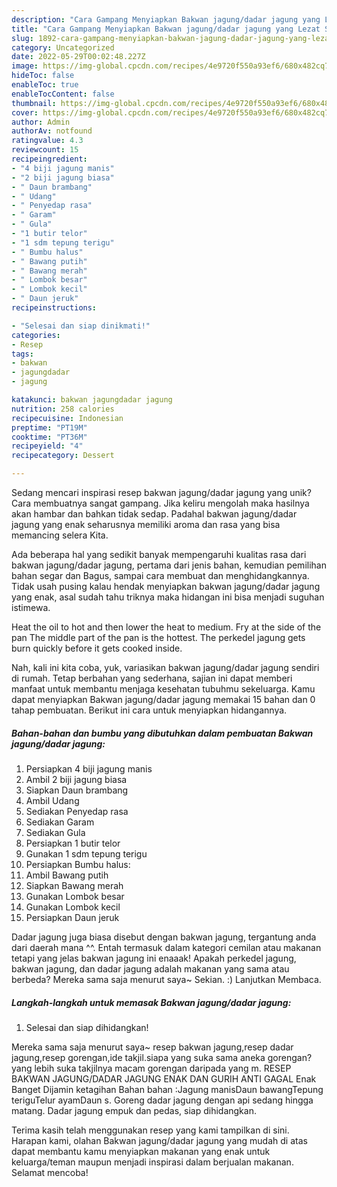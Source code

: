 ```yaml
---
description: "Cara Gampang Menyiapkan Bakwan jagung/dadar jagung yang Lezat Sekali"
title: "Cara Gampang Menyiapkan Bakwan jagung/dadar jagung yang Lezat Sekali"
slug: 1892-cara-gampang-menyiapkan-bakwan-jagung-dadar-jagung-yang-lezat-sekali
category: Uncategorized
date: 2022-05-29T00:02:48.227Z
image: https://img-global.cpcdn.com/recipes/4e9720f550a93ef6/680x482cq70/bakwan-jagungdadar-jagung-foto-resep-utama.jpg
hideToc: false
enableToc: true
enableTocContent: false
thumbnail: https://img-global.cpcdn.com/recipes/4e9720f550a93ef6/680x482cq70/bakwan-jagungdadar-jagung-foto-resep-utama.jpg
cover: https://img-global.cpcdn.com/recipes/4e9720f550a93ef6/680x482cq70/bakwan-jagungdadar-jagung-foto-resep-utama.jpg
author: Admin
authorAv: notfound
ratingvalue: 4.3
reviewcount: 15
recipeingredient:
- "4 biji jagung manis"
- "2 biji jagung biasa"
- " Daun brambang"
- " Udang"
- " Penyedap rasa"
- " Garam"
- " Gula"
- "1 butir telor"
- "1 sdm tepung terigu"
- " Bumbu halus"
- " Bawang putih"
- " Bawang merah"
- " Lombok besar"
- " Lombok kecil"
- " Daun jeruk"
recipeinstructions:

- "Selesai dan siap dinikmati!"
categories:
- Resep
tags:
- bakwan
- jagungdadar
- jagung

katakunci: bakwan jagungdadar jagung 
nutrition: 258 calories
recipecuisine: Indonesian
preptime: "PT19M"
cooktime: "PT36M"
recipeyield: "4"
recipecategory: Dessert

---
```





Sedang mencari inspirasi resep bakwan jagung/dadar jagung yang unik? Cara membuatnya sangat gampang. Jika keliru mengolah maka hasilnya akan hambar dan bahkan tidak sedap. Padahal bakwan jagung/dadar jagung yang enak seharusnya memiliki aroma dan rasa yang bisa memancing selera Kita.





Ada beberapa hal yang sedikit banyak mempengaruhi kualitas rasa dari bakwan jagung/dadar jagung, pertama dari jenis bahan, kemudian pemilihan bahan segar dan Bagus, sampai cara membuat dan menghidangkannya. Tidak usah pusing kalau hendak menyiapkan bakwan jagung/dadar jagung yang enak,      asal sudah tahu triknya maka hidangan ini bisa menjadi suguhan istimewa.














Heat the oil to hot and then lower the heat to medium. Fry at the side of the pan The middle part of the pan is the hottest. The perkedel jagung gets burn quickly before it gets cooked inside.






Nah, kali ini kita coba, yuk, variasikan bakwan jagung/dadar jagung sendiri di rumah. Tetap berbahan yang sederhana, sajian ini dapat memberi manfaat untuk membantu menjaga kesehatan tubuhmu sekeluarga. Kamu dapat menyiapkan Bakwan jagung/dadar jagung memakai 15 bahan dan 0 tahap pembuatan. Berikut ini cara untuk menyiapkan hidangannya.

<!--inarticleads1-->

##### Bahan-bahan dan bumbu yang dibutuhkan dalam pembuatan Bakwan jagung/dadar jagung:

1. Persiapkan 4 biji jagung manis
1. Ambil 2 biji jagung biasa
1. Siapkan  Daun brambang
1. Ambil  Udang
1. Sediakan  Penyedap rasa
1. Sediakan  Garam
1. Sediakan  Gula
1. Persiapkan 1 butir telor
1. Gunakan 1 sdm tepung terigu
1. Persiapkan  Bumbu halus:
1. Ambil  Bawang putih
1. Siapkan  Bawang merah
1. Gunakan  Lombok besar
1. Gunakan  Lombok kecil
1. Persiapkan  Daun jeruk


Dadar jagung juga biasa disebut dengan bakwan jagung, tergantung anda dari daerah mana ^^. Entah termasuk dalam kategori cemilan atau makanan tetapi yang jelas bakwan jagung ini enaaak! Apakah perkedel jagung, bakwan jagung, dan dadar jagung adalah makanan yang sama atau berbeda? Mereka sama saja menurut saya~ Sekian. :) Lanjutkan Membaca. 

<!--inarticleads2-->

##### Langkah-langkah untuk memasak Bakwan jagung/dadar jagung:


1. Selesai dan siap dihidangkan!

Mereka sama saja menurut saya~ resep bakwan jagung,resep dadar jagung,resep gorengan,ide takjil.siapa yang suka sama aneka gorengan?yang lebih suka takjilnya macam gorengan daripada yang m. RESEP BAKWAN JAGUNG/DADAR JAGUNG ENAK DAN GURIH ANTI GAGAL Enak Banget Dijamin ketagihan Bahan bahan :Jagung manisDaun bawangTepung teriguTelur ayamDaun s. Goreng dadar jagung dengan api sedang hingga matang. Dadar jagung empuk dan pedas, siap dihidangkan. 

Terima kasih telah menggunakan resep yang kami tampilkan di sini. Harapan kami, olahan Bakwan jagung/dadar jagung yang mudah di atas dapat membantu kamu menyiapkan makanan yang enak untuk keluarga/teman maupun menjadi inspirasi dalam berjualan makanan. Selamat mencoba!
